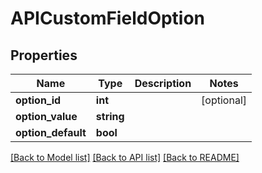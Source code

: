 # APICustomFieldOption

## Properties
Name | Type | Description | Notes
------------ | ------------- | ------------- | -------------
**option_id** | **int** |  | [optional] 
**option_value** | **string** |  | 
**option_default** | **bool** |  | 

[[Back to Model list]](../README.md#documentation-for-models) [[Back to API list]](../README.md#documentation-for-api-endpoints) [[Back to README]](../README.md)


